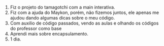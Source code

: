 1. Fiz o projeto do tamagotchi com a main interativa.
2. Fiz com a ajuda do Maykon, porém, não fizemos juntos, ele apenas me ajudou dando algumas dicas sobre o meu código.
3. Com auxilio de código passados, vendo as aulas e olhando os códigos do professor como base
4. Aprendi mais sobre encapsulamento.
5. 1 dia.